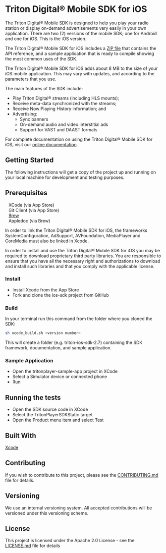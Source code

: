 # Triton Digital® Mobile SDK for iOS

The Triton Digital® Mobile SDK is designed to help you play your radio station or display on-demand advertisements very easily in your own application. There are two (2) versions of the mobile SDK; one for Android and one for iOS. This is the iOS version.
 
The Triton Digital® Mobile SDK for iOS includes a [ZIP file](https://github.com/tritondigital/ios-sdk/releases) that contains the API reference, and a sample application that is ready to compile showing the most common uses of the SDK.

The Triton Digital® Mobile SDK for iOS adds about 8 MB to the size of your iOS mobile application. This may vary with updates, and according to the parameters that you use.
 
The main features of the SDK include:

- Play Triton Digital® streams (including HLS mounts);
- Receive meta-data synchronized with the streams;
- Receive Now Playing History information; and
- Advertising:
    - Sync banners
    - On-demand audio and video interstitial ads
    - Support for VAST and DAAST formats

For complete documentation on using the Triton Digital® Mobile SDK for iOS, visit our [online documentation](https://userguides.tritondigital.com/spc/mobios/).

## Getting Started

The following instructions will get a copy of the project up and running on your local machine for development and testing purposes. 

## Prerequisites

&ensp; XCode (via App Store)<br>
&ensp; Git Client (via App Store)<br>
&ensp; [Brew](https://brew.sh/)<br>
&ensp; Appledoc (via Brew)<br>

In order to link the Triton Digital® Mobile SDK for iOS, the frameworks SystemConfiguration, AdSupport, AVFoundation, MediaPlayer and CoreMedia must also be linked in Xcode.

In order to install and use the Triton Digital® Mobile SDK for iOS you may be required to download proprietary third party libraries. You are responsible to ensure that you have all the necessary right and authorizations to download and install such libraries and that you comply with the applicable license.

### Install

- Install Xcode from the App Store <br>
- Fork and clone the ios-sdk project from GitHub

### Build

In your terminal run this command from the folder where you cloned the SDK:
```bash
sh xcode_build.sh <version number>
```

This will create a folder (e.g. triton-ios-sdk-2.7) containing the SDK framework, documentation, and sample application.

### Sample Application
- Open the tritonplayer-sample-app project in XCode<br>
- Select a Simulator device or connected phone<br>
- Run<br>

## Running the tests

- Open the SDK source code in XCode<br>
- Select the TritonPlayerSDKStatic target<br>
- Open the Product menu item and select Test<br>

## Built With

[Xcode](https://developer.apple.com/xcode/)

## Contributing

If you wish to contribute to this project, please see the [CONTRIBUTING.md](CONTRIBUTING.md) file for details.

## Versioning

We use an internal versioning system. All accepted contributions will be versioned under this versioning scheme.

## License

This project is licensed under the Apache 2.0 License - see the [LICENSE.md](LICENSE.md) file for details

